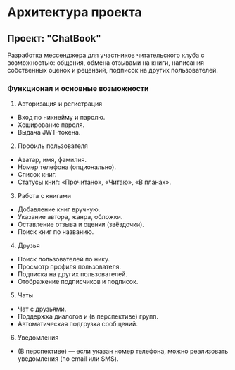 # Архитектура проекта

## Проект: "ChatBook"
Разработка мессенджера для участников читательского клуба с возможностью: общения, обмена отзывами на книги, написания собственных оценок и рецензий, подписок на других пользователей.

### Функционал и основные возможности
1) Авторизация и регистрация
- Вход по никнейму и паролю.
- Хеширование пароля.
- Выдача JWT-токена.

2) Профиль пользователя
- Аватар, имя, фамилия.
- Номер телефона (опционально).
- Список книг.
- Статусы книг: «Прочитано», «Читаю», «В планах».

3) Работа с книгами
- Добавление книг вручную.
- Указание автора, жанра, обложки.
- Оставление отзыва и оценки (звёздочки).
- Поиск книг по названию.

4) Друзья
- Поиск пользователей по нику.
- Просмотр профиля пользователя.
- Подписка на других пользователей.
- Отображение подписчиков и подписок.

5) Чаты
- Чат с друзьями.
- Поддержка диалогов и (в перспективе) групп.
- Автоматическая подгрузка сообщений.

6) Уведомления
- (В перспективе) — если указан номер телефона, можно реализовать уведомления (по email или SMS).
